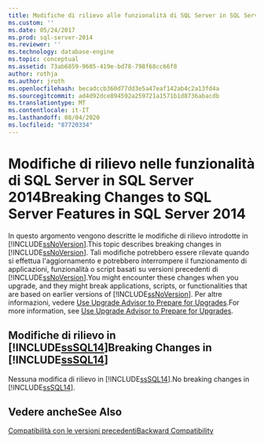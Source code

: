 ```yaml
---
title: Modifiche di rilievo alle funzionalità di SQL Server in SQL Server 2014 | Microsoft Docs
ms.custom: ''
ms.date: 05/24/2017
ms.prod: sql-server-2014
ms.reviewer: ''
ms.technology: database-engine
ms.topic: conceptual
ms.assetid: 73ab6859-9605-419e-bd78-798f68cc66f8
author: rothja
ms.author: jroth
ms.openlocfilehash: becadccb360d77dd3e5a47eaf142ab4c2a13fd4a
ms.sourcegitcommit: ad4d92dce894592a259721a1571b1d8736abacdb
ms.translationtype: MT
ms.contentlocale: it-IT
ms.lasthandoff: 08/04/2020
ms.locfileid: "87720334"
---
```

# <a name="breaking-changes-to-sql-server-features-in-sql-server-2014"></a><span data-ttu-id="12c98-102">Modifiche di rilievo nelle funzionalità di SQL Server in SQL Server 2014</span><span class="sxs-lookup"><span data-stu-id="12c98-102">Breaking Changes to SQL Server Features in SQL Server 2014</span></span>
  <span data-ttu-id="12c98-103">In questo argomento vengono descritte le modifiche di rilievo introdotte in [!INCLUDE[ssNoVersion](../includes/ssnoversion-md.md)].</span><span class="sxs-lookup"><span data-stu-id="12c98-103">This topic describes breaking changes in [!INCLUDE[ssNoVersion](../includes/ssnoversion-md.md)].</span></span> <span data-ttu-id="12c98-104">Tali modifiche potrebbero essere rilevate quando si effettua l'aggiornamento e potrebbero interrompere il funzionamento di applicazioni, funzionalità o script basati su versioni precedenti di [!INCLUDE[ssNoVersion](../includes/ssnoversion-md.md)].</span><span class="sxs-lookup"><span data-stu-id="12c98-104">You might encounter these changes when you upgrade, and they might break applications, scripts, or functionalities that are based on earlier versions of [!INCLUDE[ssNoVersion](../includes/ssnoversion-md.md)].</span></span> <span data-ttu-id="12c98-105">Per altre informazioni, vedere [Use Upgrade Advisor to Prepare for Upgrades](../../2014/sql-server/install/use-upgrade-advisor-to-prepare-for-upgrades.md).</span><span class="sxs-lookup"><span data-stu-id="12c98-105">For more information, see [Use Upgrade Advisor to Prepare for Upgrades](../../2014/sql-server/install/use-upgrade-advisor-to-prepare-for-upgrades.md).</span></span>  
  
## <a name="breaking-changes-in-sssql14"></a><span data-ttu-id="12c98-106">Modifiche di rilievo in [!INCLUDE[ssSQL14](../includes/sssql14-md.md)]</span><span class="sxs-lookup"><span data-stu-id="12c98-106">Breaking Changes in [!INCLUDE[ssSQL14](../includes/sssql14-md.md)]</span></span>  
 <span data-ttu-id="12c98-107">Nessuna modifica di rilievo in [!INCLUDE[ssSQL14](../includes/sssql14-md.md)].</span><span class="sxs-lookup"><span data-stu-id="12c98-107">No breaking changes in [!INCLUDE[ssSQL14](../includes/sssql14-md.md)].</span></span>  
  
## <a name="see-also"></a><span data-ttu-id="12c98-108">Vedere anche</span><span class="sxs-lookup"><span data-stu-id="12c98-108">See Also</span></span>  
 [<span data-ttu-id="12c98-109">Compatibilità con le versioni precedenti</span><span class="sxs-lookup"><span data-stu-id="12c98-109">Backward Compatibility</span></span>](../../2014/getting-started/backward-compatibility.md)  
  
  
